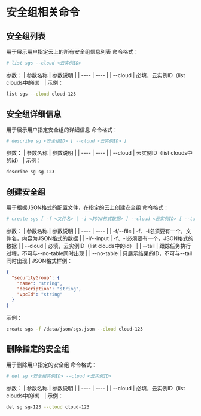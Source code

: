 # 安全组相关命令
## 安全组列表
用于展示用户指定云上的所有安全组信息列表
命令格式：
```bash
# list sgs --cloud <云实例ID>
```
参数：
| 参数名称 | 参数说明 |
| ---- | ---- |
| --cloud | 必填，云实例ID（list clouds中的id） |
示例：
```bash
list sgs --cloud cloud-123
```
## 安全组详细信息
用于展示用户指定安全组的详细信息
命令格式：
```bash
# describe sg <安全组ID> [ --cloud <云实例ID> ]
```
参数：
| 参数名称 | 参数说明 |
| ---- | ---- |
| --cloud | 云实例ID（list clouds中的id） |
示例：
```bash
describe sg sg-123
```
## 创建安全组
用于根据JSON格式的配置文件，在指定的云上创建安全组
命令格式：
```bash
# create sgs [ -f <文件名> | -i <JSON格式数据> ] --cloud <云实例ID> [ --tail ] [ --no-table ]
```
参数：
| 参数名称 | 参数说明 |
| ---- | ---- |
| -f/--file | -f、-i必须要有一个，文件名，内容为JSON格式的数据 |
| -i/--input | -f、-i必须要有一个，JSON格式的数据 |
| --cloud | 必填，云实例ID（list clouds中的id） |
| --tail | 跟踪任务执行过程，不可与--no-table同时出现 |
| --no-table | 只展示结果的ID，不可与--tail同时出现 |
JSON格式样例：
```json
{
  "securityGroup": {
    "name": "string",
    "description": "string",
    "vpcId": "string"
  }
}
```
示例：
```bash
create sgs -f /data/json/sgs.json --cloud cloud-123
```
## 删除指定的安全组
用于删除用户指定的安全组
命令格式：
```bash
# del sg <安全组实例ID> --cloud <云实例ID>
```
参数：
| 参数名称 | 参数说明 |
| ---- | ---- |
| --cloud | 必填，云实例ID（list clouds中的id） |
示例：
```bash
del sg sg-123 --cloud cloud-123
```
